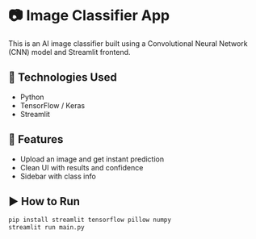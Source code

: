 # 📷 Image Classifier App

This is an AI image classifier built using a Convolutional Neural Network (CNN) model and Streamlit frontend.

## 🔧 Technologies Used
- Python
- TensorFlow / Keras
- Streamlit

## 🎨 Features
- Upload an image and get instant prediction
- Clean UI with results and confidence
- Sidebar with class info

## ▶️ How to Run
```bash
pip install streamlit tensorflow pillow numpy
streamlit run main.py

